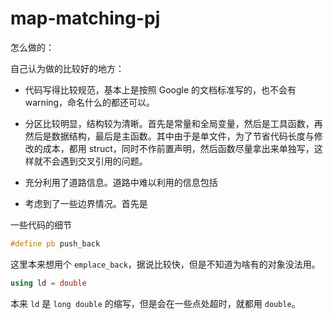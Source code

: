 # map-matching-pj

怎么做的：


自己认为做的比较好的地方：
- 代码写得比较规范，基本上是按照 Google 的文档标准写的，也不会有 warning，命名什么的都还可以。

- 分区比较明显，结构较为清晰。首先是常量和全局变量，然后是工具函数，再然后是数据结构，最后是主函数。其中由于是单文件，为了节省代码长度与修改的成本，都用 struct，同时不作前置声明，然后函数尽量拿出来单独写，这样就不会遇到交叉引用的问题。

- 充分利用了道路信息。道路中难以利用的信息包括

- 考虑到了一些边界情况。首先是

一些代码的细节

```cpp
#define pb push_back
```
这里本来想用个 ```emplace_back```，据说比较快，但是不知道为啥有的对象没法用。

```cpp
using ld = double
```

本来 ```ld``` 是 ```long double``` 的缩写，但是会在一些点处超时，就都用 ```double```。
